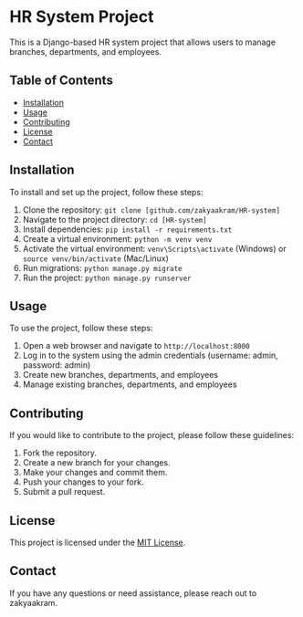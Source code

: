 

# HR System Project

This is a Django-based HR system project that allows users to manage branches, departments, and employees.

## Table of Contents

- [Installation](#installation)
- [Usage](#usage)
- [Contributing](#contributing)
- [License](#license)
- [Contact](#contact)

## Installation

To install and set up the project, follow these steps:

1. Clone the repository: `git clone [github.com/zakyaakram/HR-system]`
2. Navigate to the project directory: `cd [HR-system]`
3. Install dependencies: `pip install -r requirements.txt`
4. Create a virtual environment: `python -m venv venv`
5. Activate the virtual environment: `venv\Scripts\activate` (Windows) or `source venv/bin/activate` (Mac/Linux)
6. Run migrations: `python manage.py migrate`
7. Run the project: `python manage.py runserver`

## Usage

To use the project, follow these steps:

1. Open a web browser and navigate to `http://localhost:8000`
2. Log in to the system using the admin credentials (username: admin, password: admin)
3. Create new branches, departments, and employees
4. Manage existing branches, departments, and employees

## Contributing

If you would like to contribute to the project, please follow these guidelines:

1. Fork the repository.
2. Create a new branch for your changes.
3. Make your changes and commit them.
4. Push your changes to your fork.
5. Submit a pull request.

## License

This project is licensed under the [MIT License](LICENSE).

## Contact

If you have any questions or need assistance, please reach out to zakyaakram.
